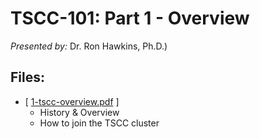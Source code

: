 # TSCC-101: Part 1 - Overview
_Presented by:_  Dr. Ron Hawkins, Ph.D.) 

## Files: 
* [ [1-tscc-overview.pdf](1-tscc_overview.pdf) ]
  * History & Overview  
  * How to join the TSCC cluster

